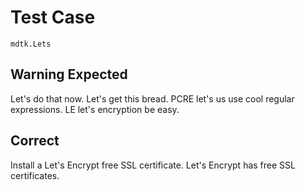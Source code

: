 # Test Case

    mdtk.Lets

## Warning Expected

Let's do that now.
Let's get this bread.
PCRE let's us use cool regular expressions.
LE let's encryption be easy.

## Correct

Install a Let's Encrypt free SSL certificate. Let's Encrypt has free SSL certificates.
